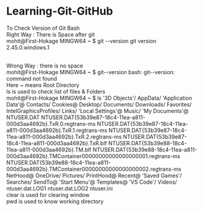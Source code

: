 # Learning-Git-GitHub
To Check Version of Git Bash
<br>
Right Way : There is Space after git
<br>
mohit@First-Hokage MINGW64 ~
$ git --version
git version 2.45.0.windows.1

<br>
Wrong Way : there is no space 
<br>
mohit@First-Hokage MINGW64 ~
$ git--version
bash: git--version: command not found

<br>
Here ~ means Root Directory
<br>
ls is used to check list of files & Folders
<br>
mohit@First-Hokage MINGW64 ~
$ ls
'3D Objects'/
 AppData/
'Application Data'@
 Contacts/
 Cookies@
 Desktop/
 Documents/
 Downloads/
 Favorites/
 IntelGraphicsProfiles/
 Links/
'Local Settings'@
 Music/
'My Documents'@
 NTUSER.DAT
 NTUSER.DAT{53b39e87-18c4-11ea-a811-000d3aa4692b}.TxR.0.regtrans-ms
 NTUSER.DAT{53b39e87-18c4-11ea-a811-000d3aa4692b}.TxR.1.regtrans-ms
 NTUSER.DAT{53b39e87-18c4-11ea-a811-000d3aa4692b}.TxR.2.regtrans-ms
 NTUSER.DAT{53b39e87-18c4-11ea-a811-000d3aa4692b}.TxR.blf
 NTUSER.DAT{53b39e88-18c4-11ea-a811-000d3aa4692b}.TM.blf
 NTUSER.DAT{53b39e88-18c4-11ea-a811-000d3aa4692b}.TMContainer00000000000000000001.regtrans-ms
 NTUSER.DAT{53b39e88-18c4-11ea-a811-000d3aa4692b}.TMContainer00000000000000000002.regtrans-ms
 NetHood@
 OneDrive/
 Pictures/
 PrintHood@
 Recent@
'Saved Games'/
 Searches/
 SendTo@
'Start Menu'@
 Templates@
'VS Code'/
 Videos/
 ntuser.dat.LOG1
 ntuser.dat.LOG2
 ntuser.ini
<br>
clear is used for clearing window
<br>
pwd is used to know working directory

